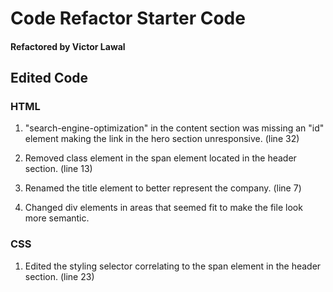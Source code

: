 # Code Refactor Starter Code

#### Refactored by Victor Lawal

## Edited Code

### HTML

1. "search-engine-optimization" in the content section was missing an "id" element making the link in the hero section unresponsive. (line 32)

2. Removed class element in the span element located in the header section. (line 13)

3. Renamed the title element to better represent the company. (line 7)

4. Changed div elements in areas that seemed fit to make the file look more semantic.  

### CSS

1. Edited the styling selector correlating to the span element in the header section. (line 23)

